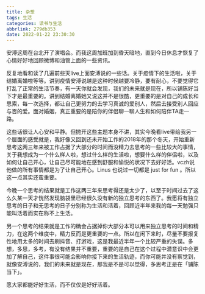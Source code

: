 ```yaml
---
title: 杂想
tags: 生活
categories: 读书与生活
abbrlink: 279db353
date: 2022-01-22 23:30:30
---
```


安溥这周在台北开了演唱会。而我这周加班加到昏天暗地，直到今日休息才恢复了心情好好地回顾微博和油管上面的一些资讯。

<!-- more -->

反复地看和读了几遍前些天live上面安溥说的一些话。关于疫情下的生活啦，关于结婚离婚啦等等。讲到疫情安溥说越是这种时候越要冷静，要有耐心，不要觉得它打乱了正常的生活节奏，有一天你就会发现，我们的未来就是现在，所以铺陈好当下才是最重要的。讲到结婚离婚她又说这并不是很酷，更重要的是对自己的成长和思索，每一次选择，都让自己更努力的去学习真诚的爱别人，然后去接受别人回应与否的爱。面对婚姻，真正重要的是陪你的伴侣聊一聊人生和如何陪伴TA走一路。

这些话很让人心安和平静。但抛开这些主题本身不讲，其实今晚看live带给我另一个层面的感受就是，我好像又回到还未开始工作的2018年的那个冬天，开始重新思考这两三年来被工作占据了大部分的时间而没精力去思考的一些比较大的事情，关于我想成为一个什么样人啦，想过什么样的生活啦，想要什么样的伴侣啦，以及如何让自己开心，让自己尽可能地在感到舒服和愉悦的状况下去好好活。vczh说他做的所有事情都是为了让自己开心。Linus 也说过一切都是 just for fun 。所以这一点其实还蛮重要。

今晚一个思考的结果就是工作这两三年来思考得还是太少了，以至于时间过去了这么久某一天才恍然发现脑袋里已经很久没有新的独立思考的东西了。我愿将有独立思考的日子和无思考的日子分别称为生活和活着，回顾近半年来我的每一天勉强只能叫活着而实在称不上生活。

另一个思考的结果就是工作的确会占据掉你大部分本可以用来独立思考的时间和精力，在这两个维度中，精力反而是更重要的一点。所以在闲下来时，尽量不要报复性地用太多的时间去刷抖音、打游戏，这是我最近半年一个比较严重的失误。多想，多思，多考，有没有结果并不重要，重要的是自己在这个过程中潜意识中会更加了解自己，这件事很可能会影响你接下来的生活轨迹，而你可能并没有察觉到，就像安溥说的，我们的未来就是现在，那我是不是可以觉得，多思考正是在「铺陈当下」。

愿大家都能好好生活，而不仅仅是好好活着。